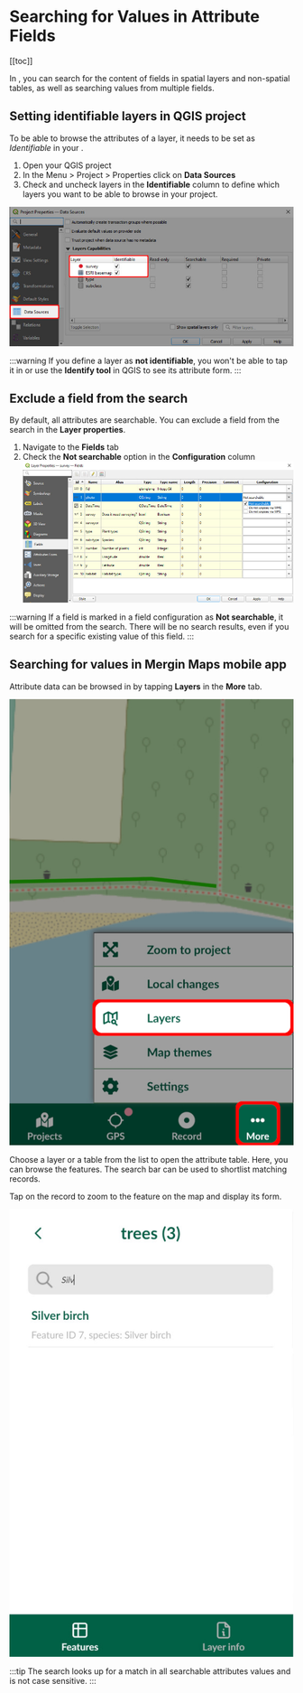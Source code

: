 # Searching for Values in Attribute Fields
[[toc]]

In <MobileAppName />, you can search for the content of fields in spatial layers and non-spatial tables, as well as searching values from multiple fields.

## Setting identifiable layers in QGIS project
To be able to browse the attributes of a layer, it needs to be set as *Identifiable* in your <QGISHelp ver="3.22" link="user_manual/introduction/qgis_configuration.html?highlight=properties#data-sources-properties" text="QGIS project" />.

1. Open your QGIS project
2. In the Menu > Project > Properties click on **Data Sources**
3. Check and uncheck layers in the **Identifiable** column to define which layers you want to be able to browse in your project.

![QGIS identifiable data sources](./qgis_data_sources.jpg "QGIS identifiable data sources")

:::warning
If you define a layer as **not identifiable**, you won't be able to tap it in <MobileAppName /> or use the **Identify tool** in QGIS to see its attribute form.
:::

## Exclude a field from the search
By default, all attributes are searchable. You can exclude a field from the search in the **Layer properties**. 
1. Navigate to the **Fields** tab
2. Check the **Not searchable** option in the **Configuration** column
![QGIS Not searchable field](./not_searchable.jpg "QGIS Not searchable field")

:::warning
If a field is marked in a field configuration as **Not searchable**, it will be omitted from the search. There will be no search results, even if you search for a specific existing value of this field.
:::

## Searching for values in Mergin Maps mobile app
Attribute data can be browsed in <MobileAppName /> by tapping **Layers** in the **More** tab. 

![Mergin Maps mobile app Layers in More tab](../field/layers/input-layers.jpg "Mergin Maps mobile app Layers in More tab")

Choose a layer or a table from the list to open the attribute table. Here, you can browse the features. The search bar can be used to shortlist matching records. 

Tap on the record to zoom to the feature on the map and display its form.

![Mergin Maps mobile app browse data](./input_search_data.jpg "Mergin Maps mobile app browse data")

:::tip
The search looks up for a match in all searchable attributes values and is not case sensitive.
:::

